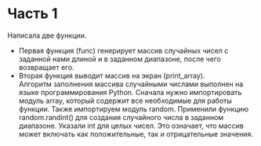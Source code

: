 # Часть 1

Написала две функции. <br> 
- Первая функция (func) генерирует массив случайных чисел с заданной нами длиной и в заданном диапазоне, после чего возвращает его. <br>
- Вторая функция выводит массив на экран (print_array). <br>
Алгоритм заполнения массива случайными числами выполнен на языке программирования Python. 
Сначала нужно импортировать модуль array, который содержит все необходимые для работы функции. Также импортируем модуль random.
Применили функцию random.randint() для создания случайного числа в заданном диапазоне.
Указали int для целых чисел. Это означает, что массив может включать как положительные, так и отрицательные значения.
